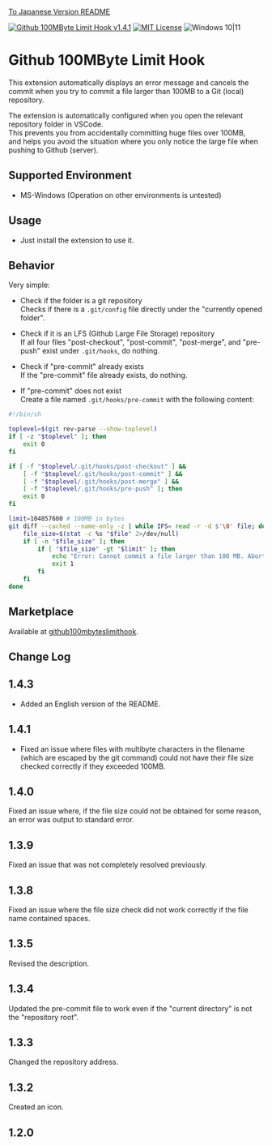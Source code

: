 [To Japanese Version README](README.ja.md)

[![Github 100MByte Limit Hook v1.4.1](https://img.shields.io/badge/Github_100MByte_Limit_Hook-v1.4.1-6479ff.svg)](https://marketplace.visualstudio.com/items?itemName=komiyamma.github100mbyteslimithook)
[![MIT License](https://img.shields.io/badge/license-MIT-blue.svg?style=flat)](LICENSE)
![Windows 10|11](https://img.shields.io/badge/Windows-_10_|_11-6479ff.svg?logo=windows&logoColor=white)

# Github 100MByte Limit Hook

This extension automatically displays an error message and cancels the commit when you try to commit a file larger than 100MB to a Git (local) repository.

The extension is automatically configured when you open the relevant repository folder in VSCode.  
This prevents you from accidentally committing huge files over 100MB,  
and helps you avoid the situation where you only notice the large file when pushing to Github (server).

## Supported Environment
- MS-Windows (Operation on other environments is untested)

## Usage
- Just install the extension to use it.

## Behavior
Very simple:

- Check if the folder is a git repository  
Checks if there is a `.git/config` file directly under the "currently opened folder".

- Check if it is an LFS (Github Large File Storage) repository  
If all four files "post-checkout", "post-commit", "post-merge", and "pre-push" exist under `.git/hooks`, do nothing.

- Check if "pre-commit" already exists  
If the "pre-commit" file already exists, do nothing.

- If "pre-commit" does not exist  
Create a file named `.git/hooks/pre-commit` with the following content:

```bash
#!/bin/sh

toplevel=$(git rev-parse --show-toplevel)
if [ -z "$toplevel" ]; then
    exit 0
fi

if [ -f "$toplevel/.git/hooks/post-checkout" ] && 
    [ -f "$toplevel/.git/hooks/post-commit" ] &&
    [ -f "$toplevel/.git/hooks/post-merge" ] &&
    [ -f "$toplevel/.git/hooks/pre-push" ]; then
    exit 0
fi

limit=104857600 # 100MB in bytes
git diff --cached --name-only -z | while IFS= read -r -d $'\0' file; do
    file_size=$(stat -c %s "$file" 2>/dev/null)
    if [ -n "$file_size" ]; then
        if [ "$file_size" -gt "$limit" ]; then
            echo "Error: Cannot commit a file larger than 100 MB. Abort commit."
            exit 1
        fi
    fi
done
```

## Marketplace
Available at [github100mbyteslimithook](https://marketplace.visualstudio.com/items?itemName=komiyamma.github100mbyteslimithook).

## Change Log

## 1.4.3

- Added an English version of the README.

## 1.4.1

- Fixed an issue where files with multibyte characters in the filename (which are escaped by the git command) could not have their file size checked correctly if they exceeded 100MB.

## 1.4.0

Fixed an issue where, if the file size could not be obtained for some reason, an error was output to standard error.

## 1.3.9

Fixed an issue that was not completely resolved previously.

## 1.3.8

Fixed an issue where the file size check did not work correctly if the file name contained spaces.

## 1.3.5

Revised the description.

## 1.3.4

Updated the pre-commit file to work even if the "current directory" is not the "repository root".

## 1.3.3

Changed the repository address.

## 1.3.2

Created an icon.

## 1.2.0
